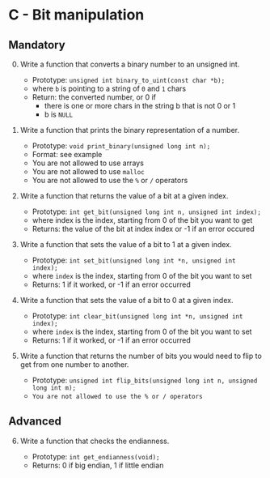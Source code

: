 # C - Bit manipulation

## Mandatory

0. Write a function that converts a binary number to an unsigned int.

	- Prototype: `unsigned int binary_to_uint(const char *b);`
	- where `b` is pointing to a string of `0` and `1` chars
	- Return: the converted number, or 0 if
		- there is one or more chars in the string b that is not 0 or 1
		- b is `NULL`
1. Write a function that prints the binary representation of a number.

	- Prototype: `void print_binary(unsigned long int n);`
	- Format: see example
	- You are not allowed to use arrays
	- You are not allowed to use `malloc`
	- You are not allowed to use the `%` or `/` operators

2. Write a function that returns the value of a bit at a given index.

	- Prototype: `int get_bit(unsigned long int n, unsigned int index);`
	- where index is the index, starting from 0 of the bit you want to get
	- Returns: the value of the bit at index index or -1 if an error occured

3. Write a function that sets the value of a bit to 1 at a given index.

	- Prototype: `int set_bit(unsigned long int *n, unsigned int index);`
	- where `index` is the index, starting from 0 of the bit you want to set
	- Returns: 1 if it worked, or -1 if an error occurred

4. Write a function that sets the value of a bit to 0 at a given index.

	- Prototype: `int clear_bit(unsigned long int *n, unsigned int index);`
	- where `index` is the index, starting from 0 of the bit you want to set
	- Returns: 1 if it worked, or -1 if an error occurred

5. Write a function that returns the number of bits you would need to flip to get from one number to another.

	- Prototype: `unsigned int flip_bits(unsigned long int n, unsigned long int m);`
	- `You are not allowed to use the % or / operators`

## Advanced

6. Write a function that checks the endianness.

	- Prototype: `int get_endianness(void);`
	- Returns: 0 if big endian, 1 if little endian
